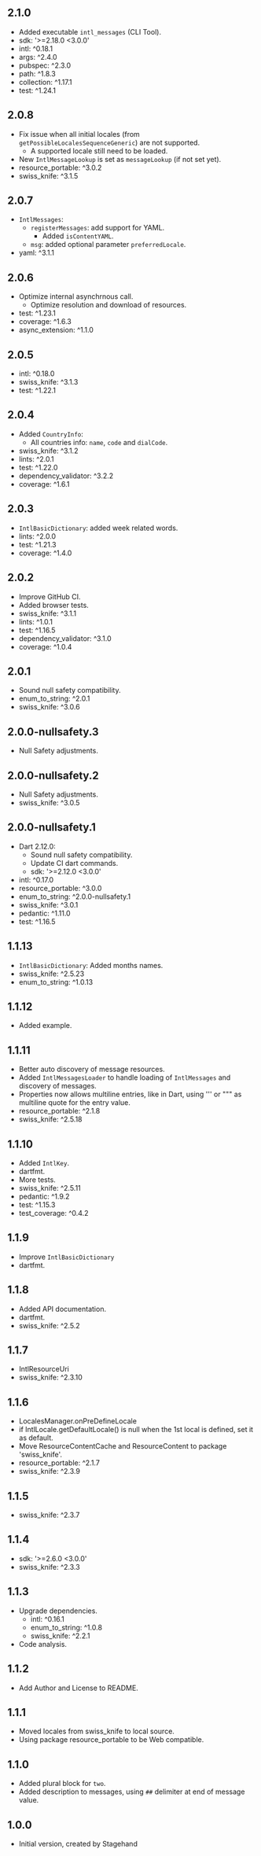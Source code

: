 ## 2.1.0

- Added executable `intl_messages` (CLI Tool).
- sdk: '>=2.18.0 <3.0.0'
- intl: ^0.18.1
- args: ^2.4.0
- pubspec: ^2.3.0
- path: ^1.8.3
- collection: ^1.17.1
- test: ^1.24.1

## 2.0.8

- Fix issue when all initial locales (from `getPossibleLocalesSequenceGeneric`) are not supported.
  - A supported locale still need to be loaded.
- New `IntlMessageLookup` is set as `messageLookup` (if not set yet).
- resource_portable: ^3.0.2
- swiss_knife: ^3.1.5

## 2.0.7

- `IntlMessages`:
  - `registerMessages`: add support for YAML.
    - Added `isContentYAML`.
  - `msg`: added optional parameter `preferredLocale`.
- yaml: ^3.1.1

## 2.0.6

- Optimize internal asynchrnous call.
  - Optimize resolution and download of resources.
- test: ^1.23.1
- coverage: ^1.6.3
- async_extension: ^1.1.0

## 2.0.5

- intl: ^0.18.0
- swiss_knife: ^3.1.3
- test: ^1.22.1

## 2.0.4

- Added `CountryInfo`:
  - All countries info: `name`, `code` and `dialCode`. 
- swiss_knife: ^3.1.2
- lints: ^2.0.1
- test: ^1.22.0
- dependency_validator: ^3.2.2
- coverage: ^1.6.1

## 2.0.3

- `IntlBasicDictionary`: added week related words.
- lints: ^2.0.0
- test: ^1.21.3
- coverage: ^1.4.0

## 2.0.2

- Improve GitHub CI.
- Added browser tests.
- swiss_knife: ^3.1.1
- lints: ^1.0.1
- test: ^1.16.5
- dependency_validator: ^3.1.0
- coverage: ^1.0.4

## 2.0.1

- Sound null safety compatibility.
- enum_to_string: ^2.0.1
- swiss_knife: ^3.0.6
  
## 2.0.0-nullsafety.3

- Null Safety adjustments.

## 2.0.0-nullsafety.2

- Null Safety adjustments.
- swiss_knife: ^3.0.5

## 2.0.0-nullsafety.1

- Dart 2.12.0:
  - Sound null safety compatibility.
  - Update CI dart commands.
  - sdk: '>=2.12.0 <3.0.0'
- intl: ^0.17.0
- resource_portable: ^3.0.0
- enum_to_string: ^2.0.0-nullsafety.1
- swiss_knife: ^3.0.1
- pedantic: ^1.11.0
- test: ^1.16.5
  
## 1.1.13

- `IntlBasicDictionary`: Added months names.
- swiss_knife: ^2.5.23
- enum_to_string: ^1.0.13

## 1.1.12

- Added example.

## 1.1.11

- Better auto discovery of message resources.
- Added `IntlMessagesLoader` to handle loading of `IntlMessages` and discovery of messages.  
- Properties now allows multiline entries, like in Dart, using ''' or """ as multiline quote for the entry value. 
- resource_portable: ^2.1.8
- swiss_knife: ^2.5.18

## 1.1.10

- Added `IntlKey`.
- dartfmt.
- More tests.
- swiss_knife: ^2.5.11
- pedantic: ^1.9.2
- test: ^1.15.3
- test_coverage: ^0.4.2

## 1.1.9

- Improve `IntlBasicDictionary`
- dartfmt.

## 1.1.8

- Added API documentation.
- dartfmt.
- swiss_knife: ^2.5.2

## 1.1.7

- IntlResourceUri
- swiss_knife: ^2.3.10

## 1.1.6

- LocalesManager.onPreDefineLocale
- if IntlLocale.getDefaultLocale() is null when the 1st local is defined, set it as default.
- Move ResourceContentCache and ResourceContent to package 'swiss_knife'.
- resource_portable: ^2.1.7
- swiss_knife: ^2.3.9

## 1.1.5

- swiss_knife: ^2.3.7

## 1.1.4

- sdk: '>=2.6.0 <3.0.0'
- swiss_knife: ^2.3.3

## 1.1.3

- Upgrade dependencies.
    - intl: ^0.16.1
    - enum_to_string: ^1.0.8
    - swiss_knife: ^2.2.1
- Code analysis.

## 1.1.2

- Add Author and License to README.

## 1.1.1

- Moved locales from swiss_knife to local source.
- Using package resource_portable to be Web compatible.

## 1.1.0

- Added plural block for `two`.
- Added description to messages, using `##` delimiter at end of message value.

## 1.0.0

- Initial version, created by Stagehand
